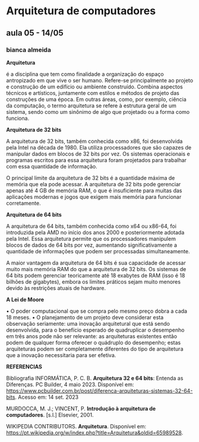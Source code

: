 # Arquitetura de computadores 
## aula 05 - 14/05
### bianca almeida 

**Arquitetura** 

é a disciplina que tem como finalidade a organização do espaço antropizado em que vive o ser humano. Refere-se principalmente ao projeto e construção de um edifício ou ambiente construído. Combina aspectos técnicos e artísticos, juntamente com estilos e métodos de projeto das construções de uma época. Em outras áreas, como, por exemplo, ciência da computação, o termo arquitetura se refere à estrutura geral de um sistema, sendo como um sinônimo de algo que projetado ou a forma como funciona.

**Arquitetura de 32 bits**

A arquitetura de 32 bits, também conhecida como x86, foi desenvolvida pela Intel na década de 1980. Ela utiliza processadores que são capazes de manipular dados em blocos de 32 bits por vez. Os sistemas operacionais e programas escritos para essa arquitetura foram projetados para trabalhar com essa quantidade de informação.

O principal limite da arquitetura de 32 bits é a quantidade máxima de memória que ela pode acessar. A arquitetura de 32 bits pode gerenciar apenas até 4 GB de memória RAM, o que é insuficiente para muitas das aplicações modernas e jogos que exigem mais memória para funcionar corretamente.

**Arquitetura de 64 bits**

A arquitetura de 64 bits, também conhecida como x64 ou x86-64, foi introduzida pela AMD no início dos anos 2000 e posteriormente adotada pela Intel. Essa arquitetura permite que os processadores manipulem blocos de dados de 64 bits por vez, aumentando significativamente a quantidade de informações que podem ser processadas simultaneamente.

A maior vantagem da arquitetura de 64 bits é sua capacidade de acessar muito mais memória RAM do que a arquitetura de 32 bits. Os sistemas de 64 bits podem gerenciar teoricamente até 18 exabytes de RAM (isso é 18 bilhões de gigabytes), embora os limites práticos sejam muito menores devido às restrições atuais de hardware.

**A Lei de Moore**

• O poder computacional que se compra pelo mesmo preço dobra
a cada 18 meses.
• O planejamento de um projeto deve considerar esta observação
seriamente: uma inovação arquitetural que está sendo
desenvolvida, para o benefício esperado de quadruplicar o
desempenho em três anos pode não ser relevante:
as arquiteturas existentes então podem de qualquer forma
oferecer o quádruplo do desempenho;
estas arquiteturas podem ser completamente diferentes do
tipo de arquitetura que a inovação necessitaria para ser
efetiva.


**REFERENCIAS**

Bibliografia
INFORMÁTICA, P. C. B. **Arquitetura 32 e 64 bits**: Entenda as Diferenças. PC Builder, 4 maio 2023. Disponível em: <https://www.pcbuilder.com.br/post/diferenca-arquiteturas-sistemas-32-64-bits>. Acesso em: 14 set. 2023

MURDOCCA, M. J.; VINCENT, P. **Introdução à arquitetura de computadores**. [s.l.] Elsevier, 2001.

WIKIPEDIA CONTRIBUTORS. **Arquitetura**. Disponível em: <https://pt.wikipedia.org/w/index.php?title=Arquitetura&oldid=65989528>.

